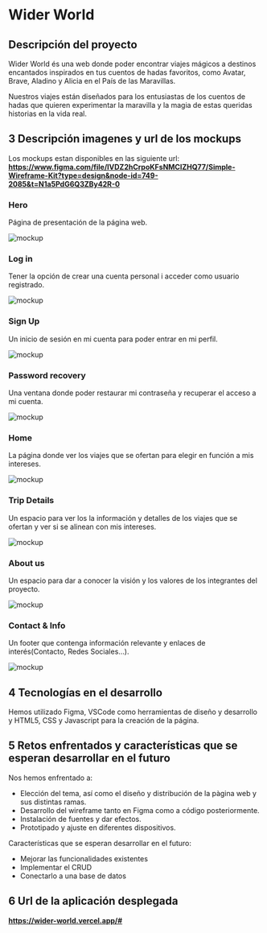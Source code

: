 # Wider World

## Descripción del proyecto

Wider World és una web donde poder encontrar viajes mágicos a destinos encantados inspirados en tus cuentos de hadas favoritos, como Avatar, Brave, Aladino y Alicia en el País de las Maravillas. 

Nuestros viajes están diseñados para los entusiastas de los cuentos de hadas que quieren experimentar la maravilla y la magia de estas queridas historias en la vida real.

## 3 Descripción imagenes y url de los mockups

Los mockups estan disponibles en las siguiente url: **https://www.figma.com/file/IVDZ2hCrpoKFsNMCIZHQ77/Simple-Wireframe-Kit?type=design&node-id=749-2085&t=N1a5PdG6Q3ZBy42R-0**

### Hero

Página de presentación de la página web.

![mockup](mockup/hero.png) 

### Log in

Tener la opción de crear una cuenta personal i acceder como usuario registrado.

![mockup](mockup/login.png) 

### Sign Up

Un inicio de sesión en mi cuenta para poder entrar en mi perfil.

![mockup](mockup/signUp.png)

### Password recovery

Una ventana donde poder restaurar mi contraseña y recuperar el acceso a mi cuenta.

![mockup](mockup/passwordrecovery.png) 

### Home

La página donde ver los viajes que se ofertan
para elegir en función a mis intereses.

![mockup](mockup/home.png) 

### Trip Details

Un espacio para ver los la información y detalles de los viajes que se ofertan y ver si se alinean con mis intereses.

![mockup](mockup/tripDetail.png) 

### About us

Un espacio para dar a conocer la visión y los valores de los integrantes del proyecto.

![mockup](mockup/aboutUs.png)  

### Contact & Info

Un footer que contenga información relevante y enlaces de interés(Contacto, Redes Sociales…).

![mockup](mockup/Contact&Info.png)  


## 4 Tecnologías en el desarrollo

Hemos utilizado Figma, VSCode como herramientas de diseño y desarrollo y HTML5, CSS y Javascript para la creación de la página.

## 5 Retos enfrentados y características que se esperan desarrollar en el futuro

Nos hemos enfrentado a:

- Elección del tema, así como el diseño y distribución de la pàgina web y sus distintas ramas.
- Desarrollo del wireframe tanto en Figma como a código posteriormente. 
- Instalación de fuentes y dar efectos.
- Prototipado y ajuste en diferentes dispositivos.


Características que se esperan desarrollar en el futuro:

- Mejorar las funcionalidades existentes
- Implementar el CRUD
- Conectarlo a una base de datos

## 6 Url de la aplicación desplegada
**https://wider-world.vercel.app/#**





